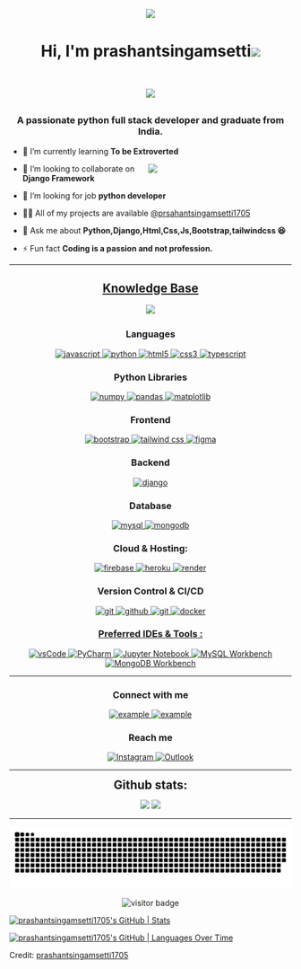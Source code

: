
<p align="center">
  <img style="width:8rem; height:auto" src="https://backiee.com/static/wallpapers/1920x1080/396529.jpg"/>
</p>
<h1 align="center">Hi, I'm prashantsingamsetti<img width="30px" src="https://raw.githubusercontent.com/iampavangandhi/iampavangandhi/master/gifs/Hi.gif"></h1>
<h1 align="center">
<a href="https://git.io/typing-svg">
    <img src="https://readme-typing-svg.demolab.com?font=Major+Mono+Display&size=50&pause=10000&color=007bff,e91e63&center=true&vCenter=true&width=900&height=100&lines=I'm+Prashant+Singamsetti!">
</a>



  </a>
<h3 font-size="20" align="center">A passionate python full stack developer and graduate from India.</h3>


- 🌱 I’m currently learning **To be Extroverted** <div class="anil"><img align="right" style="width:16rem; height:auto" src="https://images-wixmp-ed30a86b8c4ca887773594c2.wixmp.com/f/c83c004e-1370-4756-88e5-4071de797088/dgdq8br-09cc7ad6-a021-47a5-b0e0-917b12b0f7a7.gif?token=eyJ0eXAiOiJKV1QiLCJhbGciOiJIUzI1NiJ9.eyJzdWIiOiJ1cm46YXBwOjdlMGQxODg5ODIyNjQzNzNhNWYwZDQxNWVhMGQyNmUwIiwiaXNzIjoidXJuOmFwcDo3ZTBkMTg4OTgyMjY0MzczYTVmMGQ0MTVlYTBkMjZlMCIsIm9iaiI6W1t7InBhdGgiOiJcL2ZcL2M4M2MwMDRlLTEzNzAtNDc1Ni04OGU1LTQwNzFkZTc5NzA4OFwvZGdkcThici0wOWNjN2FkNi1hMDIxLTQ3YTUtYjBlMC05MTdiMTJiMGY3YTcuZ2lmIn1dXSwiYXVkIjpbInVybjpzZXJ2aWNlOmZpbGUuZG93bmxvYWQiXX0.tqRMtE-b2QiI2nnefNxSDMJvZCcYqFmq2ccg_Xfzqb8"/></div>


- 👯 I’m looking to collaborate on **Django Framework**

- 🤝 I’m looking for job **python developer**

- 👨‍💻 All of my projects are available [@prsahantsingamsetti1705](github.com/prashantsingamsetti1705)

- 💬 Ask me about **Python,Django,Html,Css,Js,Bootstrap,tailwindcss 😆**

- ⚡ Fun fact **Coding is a passion and not profession.**


---


<h2 align="center"><u><b>Knowledge Base</b></u></h2>


<p align="center">
  <img style="width:26rem; height:auto" src="https://images-wixmp-ed30a86b8c4ca887773594c2.wixmp.com/f/c83c004e-1370-4756-88e5-4071de797088/dgdq8br-09cc7ad6-a021-47a5-b0e0-917b12b0f7a7.gif?token=eyJ0eXAiOiJKV1QiLCJhbGciOiJIUzI1NiJ9.eyJzdWIiOiJ1cm46YXBwOjdlMGQxODg5ODIyNjQzNzNhNWYwZDQxNWVhMGQyNmUwIiwiaXNzIjoidXJuOmFwcDo3ZTBkMTg4OTgyMjY0MzczYTVmMGQ0MTVlYTBkMjZlMCIsIm9iaiI6W1t7InBhdGgiOiJcL2ZcL2M4M2MwMDRlLTEzNzAtNDc1Ni04OGU1LTQwNzFkZTc5NzA4OFwvZGdkcThici0wOWNjN2FkNi1hMDIxLTQ3YTUtYjBlMC05MTdiMTJiMGY3YTcuZ2lmIn1dXSwiYXVkIjpbInVybjpzZXJ2aWNlOmZpbGUuZG93bmxvYWQiXX0.tqRMtE-b2QiI2nnefNxSDMJvZCcYqFmq2ccg_Xfzqb8"/>
</p>



<h3 align="center">Languages</h3>
<p align="center">
  <a href="https://developer.mozilla.org/en-US/docs/Web/JavaScript" target="_blank"> 
    <img src="https://img.shields.io/badge/Javascript-F7DF1E.svg?style=for-the-badge&logo=javascript&logoColor=black" alt="javascript"/>
</a>
<a href="https://www.python.org/" target="_blank"> 
    <img src="https://img.shields.io/badge/Python-3776AB.svg?style=for-the-badge&logo=python&logoColor=white" alt="python"/>
</a>

  </a>
  <a href="https://www.w3.org/html/" target="_blank"> 
    <img src="https://img.shields.io/badge/html-E34F26.svg?style=for-the-badge&logo=html5&logoColor=white"
      alt="html5"/> 
  </a>
  <a href="https://www.w3schools.com/css/" target="_blank">
    <img src="https://img.shields.io/badge/css-1572B6.svg?style=for-the-badge&logo=css3&logoColor=white"
      alt="css3"/>
  </a>
  <a href="https://www.typescriptlang.org/" target="_blank"> 
    <img src="https://img.shields.io/badge/typescript-3178C6.svg?style=for-the-badge&logo=typescript&logoColor=white"
      alt="typescript"/>
  </a>
</p>
<h3 align="center">Python Libraries</h3>
<p align="center">
  <!-- NumPy badge -->
  <a href="https://numpy.org/" target="_blank">
    <img src="https://img.shields.io/badge/NumPy-013243.svg?style=for-the-badge&logo=numpy&logoColor=white" alt="numpy"/>
  </a>
  
  <!-- pandas badge -->
  <a href="https://pandas.pydata.org/" target="_blank">
    <img src="https://img.shields.io/badge/pandas-150458.svg?style=for-the-badge&logo=pandas&logoColor=white" alt="pandas"/>
  </a>
  
  <!-- Matplotlib badge -->
  <a href="https://matplotlib.org/" target="_blank">
    <img src="https://img.shields.io/badge/Matplotlib-11557C.svg?style=for-the-badge&logo=matplotlib&logoColor=white" alt="matplotlib"/>
  </a>
</p>

<h3 align="center">Frontend</h3>
<p align="center">
<a href="https://getbootstrap.com" target="_blank">
    <img src="https://img.shields.io/badge/bootstrap-7952B3.svg?style=for-the-badge&logo=bootstrap&logoColor=white" alt="bootstrap"/>
</a>
<a href="https://tailwindcss.com" target="_blank">
    <img src="https://img.shields.io/badge/Tailwind%20CSS-06B6D4.svg?style=for-the-badge&logo=tailwindcss&logoColor=white" alt="tailwind css"/>
</a>
<a href="https://www.figma.com/" target="_blank">
    <img src="https://img.shields.io/badge/Figma-F24E1E.svg?style=for-the-badge&logo=figma&logoColor=white" alt="figma"/>
</a>

</p>

<h3 align="center">Backend</h3>
<p align="center">

<a href="https://www.djangoproject.com/" target="_blank">
    <img src="https://img.shields.io/badge/Django-092E20.svg?style=for-the-badge&logo=django&logoColor=white" alt="django"/>
</a>

</p>

<h3 align="center">Database</h3>
<p align="center">
<a href="https://www.mysql.com/" target="_blank"> 
    <img src="https://img.shields.io/badge/MySQL-4479A1.svg?style=for-the-badge&logo=mysql&logoColor=white" alt="mysql"/> 
</a>

  <a href="https://www.mongodb.com/" target="_blank"> 
    <img src="https://img.shields.io/badge/mongodb-47A248.svg?style=for-the-badge&logo=mongodb&logoColor=white"
      alt="mongodb"/> 
  </a> 
</p>

<h3 align="center">Cloud & Hosting:</h3>
<p align="center">
  <a href="https://netlify.com/" target="_blank">
    <img src="https://img.shields.io/badge/netlify-00C7B7.svg?style=for-the-badge&logo=netlify&logoColor=black" alt="firebase"/>
  </a>
  <a href="https://heroku.com" target="_blank"> 
    <img src="https://img.shields.io/badge/heroku-430098.svg?style=for-the-badge&logo=heroku&logoColor=white"
      alt="heroku"/> 
  </a> 
    <a href="https://render.com/" target="_blank">
    <img src="https://img.shields.io/badge/Render-46E3B7.svg?style=for-the-badge&logo=render&logoColor=white" alt="render"/>
</a>

</p>



<h3 align="center">Version Control & CI/CD</h3>
<p align="center">
  <a href="https://git-scm.com/" target="_blank">
    <img src="https://img.shields.io/badge/git-F05032.svg?style=for-the-badge&logo=git&logoColor=white"
      alt="git"/>
  </a>
  <a href="https://github.com/ELanza-48" target="_blank">
    <img src="https://img.shields.io/badge/github-181717.svg?style=for-the-badge&logo=github&logoColor=white" alt="github" />
  </a>
  <a href="https://gitlab.com/Elanza-48" target="_blank">
    <img src="https://img.shields.io/badge/gitlab-181717.svg?style=for-the-badge&logo=gitlab&logoColor=white"
      alt="git"/>
  </a>
    <a href="https://www.docker.com/" target="_blank">
    <img src="https://img.shields.io/badge/docker-2496ED.svg?style=for-the-badge&logo=docker&logoColor=white"
      alt="docker"/>

</p>

<h3 align="center">Preferred IDEs  & Tools :</h3>
<p align="center"> 
<a href="https://code.visualstudio.com/" target="_blank">
    <img src="https://img.shields.io/badge/vscode-007ACC.svg?style=for-the-badge&logo=visualstudiocode&logoColor=white" alt="vsCode"/> 
</a>
<a href="https://www.jetbrains.com/pycharm/" target="_blank">
    <img src="https://img.shields.io/badge/PyCharm-000000.svg?style=for-the-badge&logo=pycharm&logoColor=white" alt="PyCharm"/> 
</a>
<a href="https://jupyter.org/" target="_blank">
    <img src="https://img.shields.io/badge/Jupyter-FA6E35.svg?style=for-the-badge&logo=jupyter&logoColor=white" alt="Jupyter Notebook"/>
</a>
<a href="https://dev.mysql.com/workbench/" target="_blank">
    <img src="https://img.shields.io/badge/MySQL%20Workbench-4479A1.svg?style=for-the-badge&logo=mysql&logoColor=white" alt="MySQL Workbench"/> 
</a>
<a href="https://www.mongodb.com/products/workbench" target="_blank">
    <img src="https://img.shields.io/badge/MongoDB%20Workbench-47A248.svg?style=for-the-badge&logo=mongodb&logoColor=white" alt="MongoDB Workbench"/> 
</a>

</p>

----

<h3 align="center">Connect with me</h3>

<div style="margin-top:10px" align="center">
  <div>
    <a  href="https://www.linkedin.com/in/prashant-singamsetti-2894a7268/" target="_blank">
      <img src="https://img.shields.io/badge/Linked%20In-0A66C2.svg?style=for-the-badge&logo=linkedin&logoColor=white" alt="example"/>
    </a>
    <a href="[https://twitter.com/example](https://x.com/Prashantsetti)" target="_blank">
      <img src="https://img.shields.io/badge/Twitter-1DA1F2.svg?style=for-the-badge&logo=twitter&logoColor=white" alt="example"/>
    </a>
  </div>
</div>

<h3 align="center">Reach me</h3>

<p align="center">
<a href="https://www.instagram.com/prashantsingamsetti/" target="_blank">
    <img src="https://img.shields.io/badge/Instagram-E4405F.svg?style=for-the-badge&logo=instagram&logoColor=white" alt="Instagram"/>
</a>

 <a href="mailto:prashantsingamsetti1705@gmail.com" target="_blank">
    <img src="https://img.shields.io/badge/Outlook-0078D4.svg?style=for-the-badge&logo=microsoftoutlook&logoColor=white" alt="Outlook"/>
</a>

</p>

----

<div align="center">
<h2 align="center" style="margin: 5px 10px;">Github stats:</h2> 

[![](https://github-readme-stats.vercel.app/api?username=prashantsingamsetti1705&show_icons=true&theme=tokyonight&hide_border=true&locale=en)](https://github.com/prashantsingamsetti1705)
[![](https://github-readme-streak-stats.herokuapp.com/?user=prashantsingamsetti1705&theme=material-palenight)](https://github.com/prashantsingamsetti1705)

</div>

----

<p align="center">
  <img  src="https://raw.githubusercontent.com/Elanza-48/Elanza-48/main/resources/img/github-contribution-grid-snake.svg"
    alt="example" />
</p>

<p  align="center">
<!--<img src="https://visitor-badge.glitch.me/badge?page_id=halfrost.halfrost" alt="visitor badge"/>-->
<img src="https://visitor-badge.laobi.icu/badge?page_id=Lalith514" alt="visitor badge"/>       
</p>

[![prashantsingamsetti1705's GitHub | Stats](https://stats.quine.sh/prashantsingamsetti1705/github?theme=dark)](https://quine.sh)

[![prashantsingamsetti1705's GitHub | Languages Over Time](https://stats.quine.sh/prashantsingamsetti1705/languages-over-time?theme=dark)](https://quine.sh)

Credit: [prashantsingamsetti1705](https://github.com/prashantsingamsetti1705)







